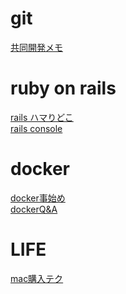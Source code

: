 # git
[共同開発メモ]('./documents/git共同開発.md')
# ruby on rails
[rails ハマりどこ]('./documents/ruby_rails_problems.md')<br>
[rails console]('./documents/rails_console.md')
# docker
[docker事始め]('./documents/docker入門.md')<br>
[dockerQ&A]('./documents/dockerQ&A.md')

# LIFE
[mac購入テク]('./documents/macを安く買う方法.md')
